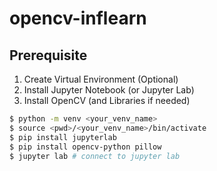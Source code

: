# opencv-inflearn

## Prerequisite
1. Create Virtual Environment (Optional)
2. Install Jupyter Notebook (or Jupyter Lab)
3. Install OpenCV (and Libraries if needed)

```bash
$ python -m venv <your_venv_name>
$ source <pwd>/<your_venv_name>/bin/activate
$ pip install jupyterlab
$ pip install opencv-python pillow
$ jupyter lab # connect to jupyter lab
```
